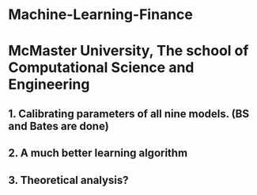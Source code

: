 # Machine-Learning-Finance
# McMaster University, The school of Computational Science and Engineering

## 1. Calibrating parameters of all nine models. (BS and Bates are done)
## 2. A much better learning algorithm
## 3. Theoretical analysis?


